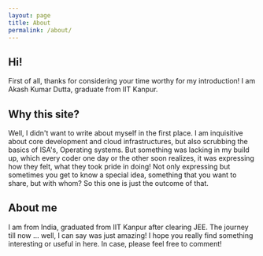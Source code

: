 ```yaml
---
layout: page
title: About
permalink: /about/
---
```


## Hi!
First of all, thanks for considering your time worthy for my introduction! I am Akash Kumar Dutta, graduate from IIT Kanpur.  

## Why this site?
Well, I didn't want to write about myself in the first place. I am inquisitive about core development and cloud infrastructures, but also scrubbing the basics of ISA's, Operating systems. But something was lacking in my build up, which every coder one day or the other soon realizes, it was expressing how they felt, what they took pride in doing! Not only expressing but sometimes you get to know a special idea, something that you want to share, but with whom? So this one is just the outcome of that. 

## About me
I am from India, graduated from IIT Kanpur after clearing JEE. The journey till now ... well, I can say was just amazing! I hope you really find something interesting or useful in here. In case, please feel free to comment!
